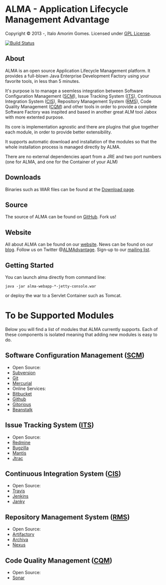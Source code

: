 ALMA - Application Lifecycle Management Advantage
=========================================================================
Copyright &copy; 2013 -, Italo Amorim Gomes. Licensed under [GPL License].

[![Build Status](https://secure.travis-ci.org/italoag/ALMA.png)](http://travis-ci.org/italoag/ALMA)

About
-----
ALMA is an open source Application Lifecycle Management platform. It provides a full-blown Java Enterprise Development Factory using your favorite tools, in less than 5 minutes.

It's purpose is to manage a seemless integration between Software Configuration Management ([SCM]), Issue Tracking System ([ITS]), Continuous Integration System ([CIS]), Repository Management System ([RMS]), Code Quality Management ([CQM]) and other tools in order to provide a complete Software Factory was inspited and based in another great ALM tool Jabox with more extented purpose.

Its core is implementation agnostic and there are plugins that glue together each module, in order to provide better extensibility.

It supports automatic download and installation of the modules so that the whole installation process is managed directly by ALMA.

There are no external dependencies apart from a JRE and two port numbers (one for ALMA, and one for the Container of your ALM)

Downloads
---------
Binaries such as WAR files can be found at the [Download page].

Source
------
The source of ALMA can be found on [GitHub]. Fork us!

Website
-------
All about ALMA can be found on our [website].
News can be found on our [blog].
Follow us on Twitter @[ALMAdvantage].
Sign-up to our [mailing list].

Getting Started
---------------

You can launch alma directly from command line:

    java -jar alma-webapp-*-jetty-console.war

or deploy the war to a Servlet Container such as Tomcat.

To be Supported Modules
=======================

Below you will find a list of modules that ALMA currently supports. Each of these components is isolated meaning that adding new modules is easy to do.

Software Configuration Management ([SCM])
---------------------------------------

- Open Source:
 - [Subversion](http://subversion.tigris.org/)
 - [Git](http://git-scm.com/)
 - [Mercurial](http://mercurial.org)
- Online Services:
 - [Bitbucket](https://bitbucket.org/)
 - [Github](https://github.com/)
 - [Gitorious](https://gitorious.org/)
 - [Beanstalk](http://beanstalkapp.com/)

Issue Tracking System ([ITS])
---------------------------

- Open Source:
 - [Redmine](http://www.redmine.org/)
 - [Bugzilla](http://www.bugzilla.org/)
 - [Mantis](http://www.mantisbt.org/)
 - [Jtrac](http://www.jtrac.info/)

Continuous Integration System ([CIS])
-------------------------------------

- Open Source:
 - [Travis](http://jenkins-ci.org/)
 - [Jenkins](http://jenkins-ci.org/)
 - [Janky](http://github.com/github/janky)

Repository Management System ([RMS])
------------------------------------

- Open Source:
 - [Artifactory](http://www.jfrog.com/products.php)
 - [Archiva](http://archiva.apache.org/)
 - [Nexus](http://nexus.sonatype.org/)

Code Quality Management ([CQM])
-------------------------------

- Open Source: 
 - [Sonar](http://www.sonarsource.org/)

[GPL License]: https://github.com/italoag/alma/raw/master/LICENSE.txt
[Download page]: http://alma.troubleshooter.com.br/wiki/Download
[GitHub]: https://github.com/italoag/alma
[website]: http://www.almadvantage.org/
[blog]: http://almadvantage.tumblr.com/
[mailing list]: http://groups.google.com/group/users-alma/topics
[ALMAdvantage]: http://twitter.com/ALMAdvantage
[SCM]: http://redmine.almadvantage.org/projects/almadvantage/wiki/Software_Configuration_Management
[ITS]: http://redmine.almadvantage.org/projects/almadvantage/wiki/Issue_Tracking_System
[CIS]: http://redmine.almadvantage.org/projects/almadvantage/wiki/Continuous_Integration_System
[RMS]: http://redmine.almadvantage.org/projects/almadvantage/wiki/Repository_Management_System
[CQM]: http://redmine.almadvantage.org/projects/almadvantage/wiki/Code_Quality_Management

